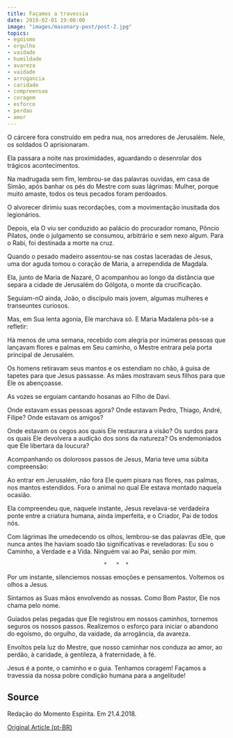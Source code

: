 ```yaml
---
title: Façamos a travessia
date: 2019-02-01 19:00:00
image: "images/masonary-post/post-2.jpg"
topics: 
- egoismo
- orgulho
- vaidade
- humildade
- avareza
- vaidade
- arrogancia
- caridade
- compreensao
- coragem
- esforco
- perdao
- amor
---
```


O cárcere fora construído em pedra nua, nos arredores de Jerusalém. Nele, os
soldados O aprisionaram.

Ela passara a noite nas proximidades, aguardando o desenrolar dos trágicos
acontecimentos.

Na madrugada sem fim, lembrou-se das palavras ouvidas, em casa de Simão, após
banhar os pés do Mestre com suas lágrimas: Mulher, porque muito amaste, todos
os teus pecados foram perdoados.

O alvorecer dirimiu suas recordações, com a movimentação inusitada dos
legionários.

Depois, ela O viu ser conduzido ao palácio do procurador romano, Pôncio
Pilatos, onde o julgamento se consumou, arbitrário e sem nexo algum. Para o
Rabi, foi destinada a morte na cruz.

Quando o pesado madeiro assentou-se nas costas laceradas de Jesus, uma dor
aguda tomou o coração de Maria, a arrependida de Magdala.

Ela, junto de Maria de Nazaré, O acompanhou ao longo da distância que separa a
cidade de Jerusalém do Gólgota, o monte da crucificação.

Seguiam-nO ainda, João, o discípulo mais jovem, algumas mulheres e transeuntes
curiosos.

Mas, em Sua lenta agonia, Ele marchava só. E Maria Madalena pôs-se a refletir:

Há menos de uma semana, recebido com alegria por inúmeras pessoas que lançavam
flores e palmas em Seu caminho, o Mestre entrara pela porta principal de
Jerusalém.

Os homens retiravam seus mantos e os estendiam no chão, à guisa de tapetes para
que Jesus passasse. As mães mostravam seus filhos para que Ele os abençoasse.

As vozes se erguiam cantando hosanas ao Filho de Davi.

Onde estavam essas pessoas agora? Onde estavam Pedro, Thiago, André, Filipe?
Onde estavam os amigos?

Onde estavam os cegos aos quais Ele restaurara a visão? Os surdos para os quais
Ele devolvera a audição dos sons da natureza? Os endemoniados que Ele libertara
da loucura?

Acompanhando os dolorosos passos de Jesus, Maria teve uma súbita compreensão:

Ao entrar em Jerusalém, não fora Ele quem pisara nas flores, nas palmas, nos
mantos estendidos. Fora o animal no qual Ele estava montado naquela ocasião.

Ela compreendeu que, naquele instante, Jesus revelava-se verdadeira ponte entre
a criatura humana, ainda imperfeita, e o Criador, Pai de todos nós.

Com lágrimas lhe umedecendo os olhos, lembrou-se das palavras dEle, que nunca
antes lhe haviam soado tão significativas e reveladoras: Eu sou o Caminho, a
Verdade e a Vida. Ninguém vai ao Pai, senão por mim.

                                   *   *  *

Por um instante, silenciemos nossas emoções e pensamentos. Voltemos os olhos a
Jesus.

Sintamos as Suas mãos envolvendo as nossas. Como Bom Pastor, Ele nos chama pelo
nome.

Guiados pelas pegadas que Ele registrou em nossos caminhos, tornemos seguros os
nossos passos. Realizemos o esforço para iniciar o abandono do egoísmo, do
orgulho, da vaidade, da arrogância, da avareza.

Envoltos pela luz do Mestre, que nosso caminhar nos conduza ao amor, ao perdão,
à caridade, à gentileza, à fraternidade, à fé.

Jesus é a ponte, o caminho e o guia. Tenhamos coragem! Façamos a travessia da
nossa pobre condição humana para a angelitude!

## Source
Redação do Momento Espírita.
Em 21.4.2018.

[Original Article (pt-BR)](http://www.momento.com.br/pt/ler_texto.php?id=5402)
